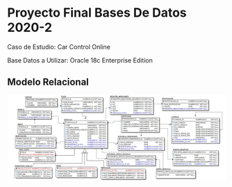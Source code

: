 # Proyecto Final Bases De Datos 2020-2

Caso de Estudio: Car Control Online

Base Datos a Utilizar: Oracle 18c Enterprise Edition

## Modelo Relacional

![alt text](https://github.com/atorr5555/ProyectoBD/blob/master/ModeloRelacionalProy.jpg?raw=true)
